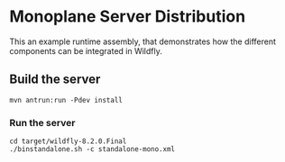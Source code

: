 # Monoplane Server Distribution

This an example runtime assembly, that demonstrates how the different components can be integrated in Wildfly.

## Build the server

```
mvn antrun:run -Pdev install
```

### Run the server

```
cd target/wildfly-8.2.0.Final
./binstandalone.sh -c standalone-mono.xml

```



